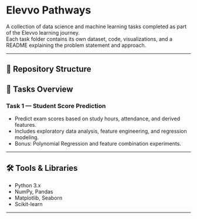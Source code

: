 # Elevvo Pathways

A collection of data science and machine learning tasks completed as part of the Elevvo learning journey.  
Each task folder contains its own dataset, code, visualizations, and a README explaining the problem statement and approach.

---

## 📂 Repository Structure

## 🚀 Tasks Overview

### **Task 1 — Student Score Prediction**
- Predict exam scores based on study hours, attendance, and derived features.
- Includes exploratory data analysis, feature engineering, and regression modeling.
- Bonus: Polynomial Regression and feature combination experiments.

---

## 🛠 Tools & Libraries
- Python 3.x  
- NumPy, Pandas  
- Matplotlib, Seaborn  
- Scikit-learn  

---
